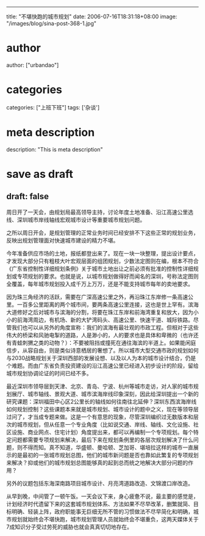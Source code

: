 
---
title: "不堪快跑的城市规划"
date: 2006-07-16T18:31:18+08:00
image: "/images/blog/sina-post-368-1.jpg"
# author
author: ["urbandao"]
# categories
categories: ["上班下班"]
tags: ['杂谈']
# meta description
description: "This is meta description"
# save as draft
draft: false
---

周日开了一天会，由规划局最高领导主持，讨论年度土地准备、沿江高速公里选线、深圳城市岸线轴线宏观城市设计等重要城市规划问题。

之所以周日开会，是规划管理的正常业务时间已经安排不下这些正常的规划业务，反映出规划管理面对快速城市建设的精力不堪。

今年准备供应市场的土地，报纸都登出来了。现在一块一块整理，提出设计要点，才发现大部分只有粗枝大叶宏观层面的组团规划，少数法定图则在编，根本不符合《广东省控制性详细规划条例》关于城市土地出让之前必须有批准的控制性详细规划或专项规划的要求。也就是说，以城市规划做得好而闻名的深圳，号称法定图则全覆盖，每年城市规划投入成千万上万万，还是不能支持城市每年的卖地要求。

因为珠三角经济的活跃，需要在广深高速公里之外，再沿珠江东岸修一条高速公里。一百多公里距离的两个城市间，要两条高速公里连接，这也是世上罕有。滨海大道修好之后对城市与滨海的分割，将要在珠江东岸和前海湾重复和放大，因为小小的前海湾周边，有机场、新的大铲湾码头、高速公里、快速干道、城际铁路。尽管我们也可以从另外的角度宣称：我们的滨海有最壮观的市政工程。但相对于这些伟大的桥梁和风驰电掣的道路，人是渺小的，人的要求也是具体和卑微的（也许还有青蛙刺猬之类的动物？）：不要被阻挡或撞死在通往海滨的半道上。如果能闲庭信步，从容自由，则是类似诗意栖居的奢想了。所以城市大型交通市政的规划如何与2030战略规划关于深圳西部的发展设想、以及以人为本的城市设计结合，仍是个难题。而由广东省负责投资建设的沿江高速公里已经进入初步设计的阶段，留给城市规划协调论证的时间已经不多。

最近深圳市领导层到天津、北京、青岛、宁波、杭州等城市走访，对人家的城市规划展厅、城市轴线、景观大道、城市滨海岸线印象深刻，因此给深圳提出一个新的研究课题：深圳福田中心区2公里长的轴线如何往南往北延伸？深圳东西滨海岸线如何规划控制？这些课题本来就是城市规划、城市设计的题中之义，现在等领导层过问了，才当成专题来做。这是一个有意思的现象，尽管深圳编织过无数版本和层次的城市规划，但从任意一个专业角度（比如说交通、岸线、轴线、文化设施、社区设施、商业网点、住宅计划）角度提出来，都可以再编制一个专项规划。每个特定问题都需要专项规划来解决，最后下来在规划条例里的各层次规划解决了什么问题，则不得而知。真不知道，华盛顿、曼哈顿、芝加哥、堪培拉这样的城市一直展示的是最初的一张城市规划总图，他们的城市新问题是否也靠如此繁复的专项规划来解决？抑或他们的城市规划总图能够真的起到总而统之地解决大部分问题的作用？

另外的议题包括东海深南路项目城市设计、月亮湾道路改造、文锦渡口岸改造。

从早到晚，中间管了一顿午饭。一天会议下来，身心疲惫不说，最主要的感觉是，计划经济时代遗留下来的这套城市规划体系、方法如果不尽早改革，删繁就简、目标明确、轻装上阵，政府职能事无巨细无所不管的习惯做法不尽早简化和明确，城市规划就始终会不堪快跑，城市规划管理人员就始终会不堪重负，这两天媒体关于7成知识分子受过劳死的威胁也就会真真切切地存在。
